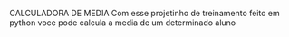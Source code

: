 CALCULADORA DE MEDIA 
Com esse projetinho de treinamento feito em python voce pode calcula a media de um determinado aluno
